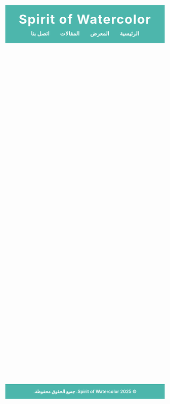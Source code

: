 <!DOCTYPE html>
<html lang="ar" dir="rtl">
<head>
<meta charset="UTF-8" />
<meta name="viewport" content="width=device-width, initial-scale=1" />
<title>Spirit of Watercolor</title>
<style>
  @import url('https://fonts.googleapis.com/css2?family=Cairo:wght@400;700&display=swap');

  body {
    margin: 0;
    font-family: 'Cairo', sans-serif;
    background-color: #f9f9f9;
    color: #333;
    scroll-behavior: smooth;
  }
  header {
    background-color: #4db6ac;
    padding: 20px 0;
    text-align: center;
    color: white;
    position: sticky;
    top: 0;
    z-index: 1000;
  }
  header h1 {
    margin: 0;
    font-weight: 700;
    font-size: 2.5rem;
    letter-spacing: 2px;
  }
  nav {
    margin-top: 10px;
  }
  nav a {
    color: white;
    text-decoration: none;
    margin: 0 15px;
    font-weight: 600;
    font-size: 1.1rem;
    transition: color 0.3s ease;
  }
  nav a:hover {
    color: #81c784;
  }
  section {
    max-width: 1000px;
    margin: 40px auto;
    padding: 20px;
    background: white;
    border-radius: 12px;
    box-shadow: 0 6px 18px rgba(0,0,0,0.1);
    opacity: 0;
    transform: translateY(30px);
    animation-fill-mode: forwards;
    animation-duration: 0.8s;
  }
  section.visible {
    opacity: 1;
    transform: translateY(0);
    animation-name: fadeInUp;
  }
  h2 {
    color: #4db6ac;
    margin-bottom: 20px;
    text-align: center;
    font-weight: 700;
  }
  p {
    line-height: 1.6;
    text-align: center;
  }
  .gallery {
    display: grid;
    grid-template-columns: repeat(auto-fit, minmax(250px, 1fr));
    gap: 20px;
  }
  .gallery img {
    width: 100%;
    border-radius: 12px;
    box-shadow: 0 6px 18px rgba(0,0,0,0.1);
    transition: transform 0.3s ease, box-shadow 0.3s ease;
    cursor: pointer;
  }
  .gallery img:hover {
    transform: scale(1.05);
    box-shadow: 0 10px 30px rgba(0,0,0,0.2);
  }
  footer {
    background-color: #4db6ac;
    color: white;
    text-align: center;
    padding: 15px 0;
    margin-top: 40px;
    font-weight: 600;
  }

  @keyframes fadeInUp {
    from {
      opacity: 0;
      transform: translateY(30px);
    }
    to {
      opacity: 1;
      transform: translateY(0);
    }
  }
</style>
</head>
<body>

<header>
  <h1>Spirit of Watercolor</h1>
  <nav>
    <a href="#home">الرئيسية</a>
    <a href="#gallery">المعرض</a>
    <a href="#articles">المقالات</a>
    <a href="#contact">اتصل بنا</a>
  </nav>
</header>

<section id="home" class="section">
  <h2>الرئيسية</h2>
  <p>مرحباً بك في موقع Spirit of Watercolor، حيث نعرض لك جمال الألوان المائية والتصميم الإبداعي الذي ينبض بالحياة والهدوء.</p>
</section>

<section id="gallery" class="section">
  <h2>المعرض</h2>
  <div class="gallery">
    <img src="https://images.unsplash.com/photo-1506744038136-46273834b3fb?auto=format&fit=crop&w=800&q=80" alt="لوحة 1" />
    <img src="https://images.unsplash.com/photo-1517694712202-14dd9538aa97?auto=format&fit=crop&w=800&q=80" alt="لوحة 2" />
    <img src="https://images.unsplash.com/photo-1500534623283-312aade485b7?auto=format&fit=crop&w=800&q=80" alt="لوحة 3" />
    <img src="https://images.unsplash.com/photo-1472214103451-9374bd1c798e?auto=format&fit=crop&w=800&q=80" alt="لوحة 4" />
    <img src="https://images.unsplash.com/photo-1470770841072-f978cf4d019e?auto=format&fit=crop&w=800&q=80" alt="لوحة 5" />
    <img src="https://images.unsplash.com/photo-1494526585095-c41746248156?auto=format&fit=crop&w=800&q=80" alt="لوحة 6" />
  </div>
</section>

<section id="articles" class="section">
  <h2>المقالات</h2>
  <p>اكتشف مقالات ملهمة حول تقنيات الرسم بالألوان المائية، ونصائح للفنانين المبتدئين والمحترفين.</p>
</section>

<section id="contact" class="section">
  <h2>اتصل بنا</h2>
  <p>للتواصل معنا أو حجز ورشة عمل، الرجاء إرسال بريد إلكتروني إلى: <br><strong>contact@spiritofwatercolor.com</strong></p>
</section>

<footer>
  &copy; 2025 Spirit of Watercolor. جميع الحقوق محفوظة.
</footer>

<script>
  // حركات ظهور ناعمة للسكشنات عند التمرير
  function reveal() {
    const sections = document.querySelectorAll('.section');
    const windowHeight = window.innerHeight;
    sections.forEach(section => {
      const revealTop = section.getBoundingClientRect().top;
      if (revealTop < windowHeight - 100) {
        section.classList.add('visible');
      }
    });
  }
  window.addEventListener('scroll', reveal);
  window.addEventListener('load', reveal);
</script>

</body>
</html>
